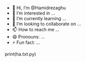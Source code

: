 - 👋 Hi, I’m @Hamidrezaghu
- 👀 I’m interested in ...
- 🌱 I’m currently learning ...
- 💞️ I’m looking to collaborate on ...
- 📫 How to reach me ...
- 😄 Pronouns: ...
- ⚡ Fun fact: ...

<!---
Hamidrezaghu/Hamidrezaghu is a ✨ special ✨ repository because its `README.md` (this file) appears on your GitHub profile.
You can click the Preview link to take a look at your changes.
--->print(ha.txt.py)


